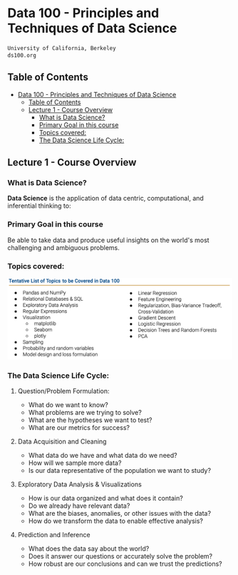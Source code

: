 # Data 100 - Principles and Techniques of Data Science

    University of California, Berkeley
    ds100.org

## Table of Contents
- [Data 100 - Principles and Techniques of Data Science](#data-100---principles-and-techniques-of-data-science)
  - [Table of Contents](#table-of-contents)
  - [Lecture 1 - Course Overview](#lecture-1---course-overview)
    - [What is Data Science?](#what-is-data-science)
    - [Primary Goal in this course](#primary-goal-in-this-course)
    - [Topics covered:](#topics-covered)
    - [The Data Science Life Cycle:](#the-data-science-life-cycle)



## Lecture 1 - Course Overview

### What is Data Science?
**Data Science** is the application of data centric, computational, and inferential thinking to:

### Primary Goal in this course
Be able to take data and produce useful insights on the world's most challenging and ambiguous problems.

### Topics covered:
![Topics Covered in data 100](../images/IMG_0978.png)

### The Data Science Life Cycle:
1. Question/Problem Formulation:
   * What do we want to know?
   * What problems are we trying to solve?
   * What are the hypotheses we want to test?
   * What are our metrics for success? 

2. Data Acquisition and Cleaning
   * What data do we have and what data do we need?
   * How will we sample more data?
   * Is our data representative of the population we want to study?

3. Exploratory Data Analysis & Visualizations
   * How is our data organized and what does it contain?
   * Do we already have relevant data?
   * What are the biases, anomalies, or other issues with the data?
   * How do we transform the data to enable effective analysis?

4. Prediction and Inference
   * What does the data say about the world?
   * Does it answer our questions or accurately solve the problem?
   * How robust are our conclusions and can we trust the predictions?